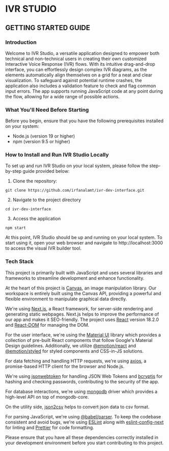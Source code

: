 # IVR STUDIO

## GETTING STARTED GUIDE

### Introduction

Welcome to IVR Studio, a versatile application designed to empower both technical and non-technical users in creating their own customized Interactive Voice Response (IVR) flows. With its intuitive drag-and-drop interface, you can effortlessly design complex IVR diagrams, as the elements automatically align themselves on a grid for a neat and clear visualization. To safeguard against potential runtime crashes, the application also includes a validation feature to check and flag common input errors. The app supports running JavaScript code at any point during the flow, allowing for a wide range of possible actions.

### What You'll Need Before Starting

Before you begin, ensure that you have the following prerequisites installed on your system:

- Node.js (version 19 or higher)
- npm (version 9.5 or higher)

### How to Install and Run IVR Studio Locally

To set up and run IVR Studio on your local system, please follow the step-by-step guide provided below:

1. Clone the repository:

```
git clone https://github.com/irfanalamt/ivr-dev-interface.git
```

2. Navigate to the project directory

```
cd ivr-dev-interface
```

3. Access the application

```
npm start
```

At this point, IVR Studio should be up and running on your local system. To start using it, open your web browser and navigate to http://localhost:3000 to access the visual IVR builder tool.

### Tech Stack

This project is primarily built with JavaScript and uses several libraries and frameworks to streamline development and enhance functionality.

At the heart of this project is [Canvas](https://www.npmjs.com/package/canvas), an image manipulation library. Our workspace is entirely built using the Canvas API, providing a powerful and flexible environment to manipulate graphical data directly.

We're using [Next.js](https://nextjs.org/), a React framework, for server-side rendering and generating static webpages. Next.js helps to improve the performance of our app and makes it SEO-friendly. The project uses [React](https://reactjs.org/) version 18.2.0 and [React-DOM](https://www.npmjs.com/package/react-dom) for managing the DOM.

For the user interface, we're using the [Material UI](https://mui.com/) library which provides a collection of pre-built React components that follow Google's Material Design guidelines. Additionally, we utilize [@emotion/react](https://emotion.sh/docs/@emotion/react) and [@emotion/styled](https://emotion.sh/docs/@emotion/styled) for styled components and CSS-in-JS solutions.

For data fetching and handling HTTP requests, we're using [axios](https://www.npmjs.com/package/axios), a promise-based HTTP client for the browser and Node.js.

We're using [jsonwebtoken](https://www.npmjs.com/package/jsonwebtoken) for handling JSON Web Tokens and [bcryptjs](https://www.npmjs.com/package/bcryptjs) for hashing and checking passwords, contributing to the security of the app.

For database interactions, we're using [mongodb](https://www.npmjs.com/package/mongodb) driver which provides a high-level API on top of mongodb-core.

On the utility side, [json2csv](https://www.npmjs.com/package/json2csv) helps to convert json data to csv format.

For parsing JavaScript, we're using [@babel/parser](https://babeljs.io/docs/en/next/babel-parser.html). To keep the codebase consistent and avoid bugs, we're using [ESLint](https://eslint.org/) along with [eslint-config-next](https://www.npmjs.com/package/eslint-config-next) for linting and [Prettier](https://prettier.io/) for code formatting.

Please ensure that you have all these dependencies correctly installed in your development environment before you start contributing to this project.
